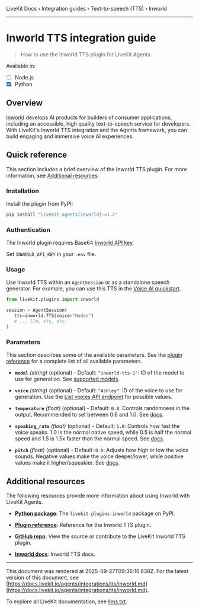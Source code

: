 LiveKit Docs › Integration guides › Text-to-speech (TTS) › Inworld

---

# Inworld TTS integration guide

> How to use the Inworld TTS plugin for LiveKit Agents.

Available in:
- [ ] Node.js
- [x] Python

## Overview

[Inworld](https://inworld.ai/) develops AI products for builders of consumer applications, including an accessible, high quality text-to-speech service for developers. With LiveKit's Inworld TTS integration and the Agents framework, you can build engaging and immersive voice AI experiences.

## Quick reference

This section includes a brief overview of the Inworld TTS plugin. For more information, see [Additional resources](#additional-resources).

### Installation

Install the plugin from PyPI:

```bash
pip install "livekit-agents[inworld]~=1.2"

```

### Authentication

The Inworld plugin requires Base64 [Inworld API key](https://platform.inworld.ai/login).

Set `INWORLD_API_KEY` in your `.env` file.

### Usage

Use Inworld TTS within an `AgentSession` or as a standalone speech generator. For example, you can use this TTS in the [Voice AI quickstart](https://docs.livekit.io/agents/start/voice-ai.md).

```python
from livekit.plugins import inworld

session = AgentSession(
   tts=inworld.TTS(voice="Hades")
   # ... llm, stt, etc.
)

```

### Parameters

This section describes some of the available parameters. See the [plugin reference](https://docs.livekit.io/reference/python/v1/livekit/plugins/inworld/index.html.md#livekit.plugins.inworld.TTS) for a complete list of all available parameters.

- **`model`** _(string)_ (optional) - Default: `"inworld-tts-1"`: ID of the model to use for generation. See [supported models](https://docs.inworld.ai/docs/models#tts).

- **`voice`** _(string)_ (optional) - Default: `"Ashley"`: ID of the voice to use for generation. Use the [List voices API endpoint](https://docs.inworld.ai/api-reference/ttsAPI/texttospeech/list-voices) for possible values.

- **`temperature`** _(float)_ (optional) - Default: `0.8`: Controls randomness in the output. Recommended to set between 0.6 and 1.0. See [docs](https://docs.inworld.ai/docs/tts/tts#additional-configurations).

- **`speaking_rate`** _(float)_ (optional) - Default: `1.0`: Controls how fast the voice speaks. 1.0 is the normal native speed, while 0.5 is half the normal speed and 1.5 is 1.5x faster than the normal speed. See [docs](https://docs.inworld.ai/docs/tts/tts#additional-configurations).

- **`pitch`** _(float)_ (optional) - Default: `0.0`: Adjusts how high or low the voice sounds. Negative values make the voice deeper/lower, while positive values make it higher/squeakier. See [docs](https://docs.inworld.ai/docs/tts/tts#additional-configurations).

## Additional resources

The following resources provide more information about using Inworld with LiveKit Agents.

- **[Python package](https://pypi.org/project/livekit-plugins-inworld/)**: The `livekit-plugins-inworld` package on PyPI.

- **[Plugin reference](https://docs.livekit.io/reference/python/v1/livekit/plugins/inworld/index.html.md#livekit.plugins.inworld.TTS)**: Reference for the Inworld TTS plugin.

- **[GitHub repo](https://github.com/livekit/agents/tree/main/livekit-plugins/livekit-plugins-inworld)**: View the source or contribute to the LiveKit Inworld TTS plugin.

- **[Inworld docs](https://docs.inworld.ai/docs/introduction)**: Inworld TTS docs.

---

This document was rendered at 2025-09-27T09:36:16.638Z.
For the latest version of this document, see [https://docs.livekit.io/agents/integrations/tts/inworld.md](https://docs.livekit.io/agents/integrations/tts/inworld.md).

To explore all LiveKit documentation, see [llms.txt](https://docs.livekit.io/llms.txt).
